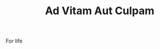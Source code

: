 ---
title: Ad Vitam Aut Culpam
letter: A
permalink: "/definitions/bld-ad-vitam-aut-culpam.html"
body: For life
published_at: '2018-07-07'
source: Black's Law Dictionary 2nd Ed (1910)
layout: post
---